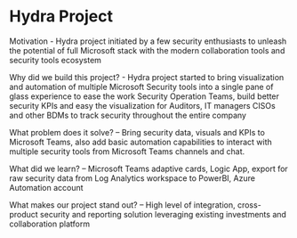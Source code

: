 # Hydra Project
Motivation - Hydra project initiated by a few security enthusiasts to unleash the potential of full Microsoft stack with the modern collaboration tools and security tools ecosystem

Why did we build this project? - Hydra project started to bring visualization and automation of multiple Microsoft Security tools into a single pane of glass experience to ease the work Security Operation Teams, build better security KPIs and easy the visualization for Auditors, IT managers CISOs and other BDMs to track security throughout the entire company

What problem does it solve? – Bring security data, visuals and KPIs to Microsoft Teams, also add basic automation capabilities to interact with multiple security tools from Microsoft Teams channels and chat. 

What did we learn? – Microsoft Teams adaptive cards, Logic App, export for raw security data from Log Analytics workspace to PowerBI, Azure Automation account

What makes our project stand out? – High level of integration, cross-product security and reporting solution leveraging existing investments and collaboration platform

